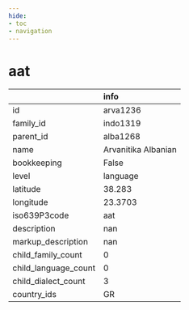 ```yaml
---
hide:
- toc
- navigation
---
```

# aat
|                      | info                |
|:---------------------|:--------------------|
| id                   | arva1236            |
| family_id            | indo1319            |
| parent_id            | alba1268            |
| name                 | Arvanitika Albanian |
| bookkeeping          | False               |
| level                | language            |
| latitude             | 38.283              |
| longitude            | 23.3703             |
| iso639P3code         | aat                 |
| description          | nan                 |
| markup_description   | nan                 |
| child_family_count   | 0                   |
| child_language_count | 0                   |
| child_dialect_count  | 3                   |
| country_ids          | GR                  |
